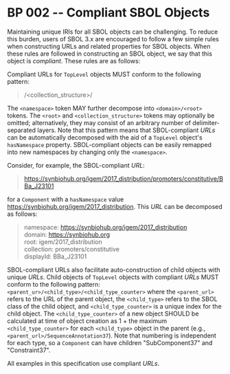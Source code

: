 # BP 002 -- Compliant SBOL Objects

Maintaining unique IRIs for all SBOL objects can be challenging.  To reduce this burden, users of SBOL 3.x are encouraged to follow a few simple rules when constructing URLs and related properties for SBOL objects.  When these rules are followed in constructing an SBOL object, we say that this object is *compliant*. These rules are as follows:

Compliant URLs for `TopLevel` objects MUST conform to the following pattern:

> <namespace>/<collection_structure>/<displayId>


The `<namespace>` token MAY further decompose into `<domain>/<root>` tokens. The `<root>` and `<collection_structure>` tokens may optionally be omitted; alternatively, they may consist of an arbitrary number of delimiter-separated layers. Note that this pattern means that SBOL-compliant *URLs* can be automatically decomposed with the aid of a `TopLevel` object's `hasNamespace` property. SBOL-compliant objects can be easily remapped into new namespaces by changing only the `<namespace>`.

Consider, for example, the SBOL-compliant *URL*:
>https://synbiohub.org/igem/2017_distribution/promoters/constitutive/BBa_J23101

for a `Component` with a `hasNamespace` value https://synbiohub.org/igem/2017_distribution.
This *URL* can be decomposed as follows:

> namespace: https://synbiohub.org/igem/2017_distribution  
domain: https://synbiohub.org   
root: igem/2017_distribution   
collection: promoters/constitutive   
displayId: BBa\_J23101

SBOL-compliant URLs also facilitate auto-construction of child objects with unique *URLs*.
Child objects of `TopLevel` objects with compliant *URLs* MUST conform to the following pattern:   
`<parent_ur>/<child_type>/<child_type_counter>` where the `<parent_url>` refers to the URL of the parent object, the `<child_type>` refers to the SBOL class of the child object, and `<child_type_counter>` is a unique index for the child object.
The `<child_type_counter>` of a new object SHOULD be calculated at time of object creation as 1 + the maximum `<child_type_counter>` for each `<child_type>` object in the parent (e.g., `<parent_url>/SequenceAnnotation37`). 
Note that numbering is independent for each type, so a `Component` can have children "SubComponent37" and "Constraint37".

All examples in this specification use compliant *URLs*.

